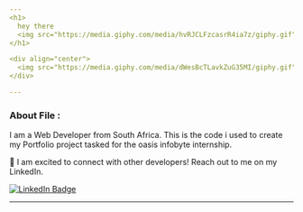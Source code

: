 ```yaml
---
<h1>
  hey there
  <img src="https://media.giphy.com/media/hvRJCLFzcasrR4ia7z/giphy.gif" width="30px"/>
</h1>

<div align="center">
  <img src="https://media.giphy.com/media/dWesBcTLavkZuG35MI/giphy.gif" width="500" height="300"/>
</div>

---
```


### About File :

I am a Web Developer from South Africa. 
This is the code i used to create my Portfolio project tasked for the oasis infobyte internship.

:wave: I am excited to connect with other developers! Reach out to me on my LinkedIn.

<div id="badges">
  <a href="(https://www.linkedin.com/in/musa-m-39911b231)">
    <img src="https://img.shields.io/badge/LinkedIn-blue?style=for-the-badge&logo=linkedin&logoColor=white" alt="LinkedIn Badge"/>
  </a>
</div>


---
